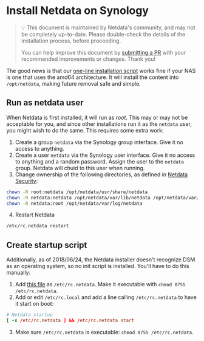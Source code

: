 <!--
title: "Install Netdata on Synology"
description: "The Netdata Agent can be installed on AMD64-compatible NAS systems using the 64-bit pre-compiled static binary."
custom_edit_url: https://github.com/netdata/netdata/edit/master/packaging/installer/methods/synology.md
-->

# Install Netdata on Synology

> 💡 This document is maintained by Netdata's community, and may not be completely up-to-date. Please double-check the
> details of the installation process, before proceeding.
>
> You can help improve this document by 
> [submitting a PR](https://github.com/netdata/netdata/edit/master/packaging/installer/methods/synology.md) 
> with your recommended improvements or changes. Thank you!


The good news is that our [one-line installation script](kickstart.md) works fine if your NAS is one that uses the amd64 architecture. It
will install the content into `/opt/netdata`, making future removal safe and simple.

## Run as netdata user

When Netdata is first installed, it will run as _root_. This may or may not be acceptable for you, and since other
installations run it as the `netdata` user, you might wish to do the same. This requires some extra work:

1.  Create a group `netdata` via the Synology group interface. Give it no access to anything.
2.  Create a user `netdata` via the Synology user interface. Give it no access to anything and a random password. Assign
    the user to the `netdata` group. Netdata will chuid to this user when running.
3.  Change ownership of the following directories, as defined in [Netdata
    Security](/docs/netdata-security.md#security-design):

```sh
chown -R root:netdata /opt/netdata/usr/share/netdata
chown -R netdata:netdata /opt/netdata/var/lib/netdata /opt/netdata/var/cache/netdata
chown -R netdata:root /opt/netdata/var/log/netdata
```

4. Restart Netdata

```sh
/etc/rc.netdata restart
```

## Create startup script

Additionally, as of 2018/06/24, the Netdata installer doesn't recognize DSM as an operating system, so no init script is
installed. You'll have to do this manually:

1.  Add [this file](https://gist.github.com/oskapt/055d474d7bfef32c49469c1b53e8225f) as `/etc/rc.netdata`. Make it
    executable with `chmod 0755 /etc/rc.netdata`.
2.  Add or edit `/etc/rc.local` and add a line calling `/etc/rc.netdata` to have it start on boot:

```conf
# Netdata startup
[ -x /etc/rc.netdata ] && /etc/rc.netdata start
```

3. Make sure `/etc/rc.netdata` is executable: `chmod 0755 /etc/rc.netdata`.


